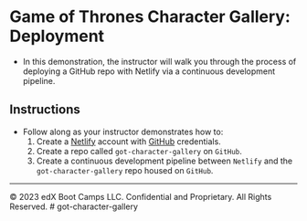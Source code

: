 # Game of Thrones Character Gallery: Deployment

* In this demonstration, the instructor will walk you through the process of deploying a GitHub repo with Netlify via a continuous development pipeline.

## Instructions

* Follow along as your instructor demonstrates how to:
  1. Create a [Netlify](https://www.netlify.com/) account with [GitHub](https://github.com/) credentials.
  2. Create a repo called `got-character-gallery` on `GitHub`.
  3. Create a continuous development pipeline between `Netlify` and the `got-character-gallery` repo housed on `GitHub`.

---

© 2023 edX Boot Camps LLC. Confidential and Proprietary. All Rights Reserved.
#   g o t - c h a r a c t e r - g a l l e r y  
 